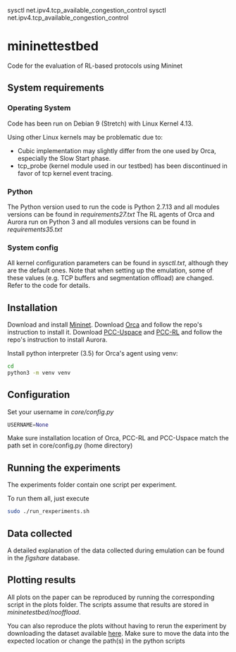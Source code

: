 

sysctl net.ipv4.tcp_available_congestion_control
sysctl net.ipv4.tcp_available_congestion_control
# mininettestbed
Code for the evaluation of RL-based protocols using Mininet

## System requirements
### Operating System
Code has been run on Debian 9 (Stretch) with Linux Kernel 4.13. 

Using other Linux kernels may be problematic due to:
- Cubic implementation may slightly differ from the one used by Orca, especially the Slow Start phase.
- tcp_probe (kernel module used in our testbed) has been discontinued in favor of tcp kernel event tracing.


### Python
The Python version used to run the code is Python 2.7.13 and all modules versions can be found in *requirements27.txt*
The RL agents of Orca and Aurora run on Python 3 and all modules versions can be found in *requirements35.txt*

### System config
All kernel configuration parameters can be found in *sysctl.txt*, although they are the default ones. Note that when setting up the emulation, some of these values (e.g. TCP buffers and segmentation offload) are changed. Refer to the code for details.

## Installation

Download and install [Mininet](http://mininet.org/).
Download [Orca](https://github.com/giacomoni/Orca) and follow the repo's instruction to install it.
Download [PCC-Uspace](https://github.com/giacomoni/PCC-Uspace) and [PCC-RL](https://github.com/giacomoni/PCC-RL) and follow the repo's instruction to install Aurora.


Install python interpreter (3.5) for Orca's agent using venv:

```bash
cd
python3 -m venv venv
```


## Configuration
Set your username in *core/config.py*

```python
USERNAME=None
```

Make sure installation location of Orca, PCC-RL and PCC-Uspace match the path set in core/config.py (home directory)

## Running the experiments
The experiments folder contain one script per experiment. 

To run them all, just execute

```bash
sudo ./run_rexperiments.sh
```

## Data collected
A detailed explanation of the data collected during emulation can be found in the *figshare* database.

## Plotting results
All plots on the paper can be reproduced by running the corresponding script in the plots folder. The scripts assume that results are stored in *mininetestbed/nooffload*.

You can also reproduce the plots without having to rerun the experiment by downloading the dataset available [here](https://sussex.figshare.com/articles/dataset/Data_for_Reinforcement_Learning-based_Congestion_Control_A_Systematic_Evaluation_of_Fairness_Efficiency_and_Responsiveness/24970173). Make sure to move the data into the expected location or change the path(s) in the python scripts
